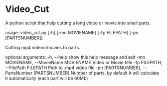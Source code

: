 # Video_Cut
A python script that help cutting a long video or movie into small parts.

usage: video_cut.py [-h] [-mn MOVIENAME] [-fp FILEPATH] [-pn [PARTSNUMBER]]

Cutting mp4 videos/movies to parts.

optional arguments:
  -h, --help            show this help message and exit
  -mn MOVIENAME, --MovieName MOVIENAME
                        Video or Movie title
  -fp FILEPATH, --FilePath FILEPATH
                        Path to .mp4 video file
  -pn [PARTSNUMBER], --PartsNumber [PARTSNUMBER]
                        Number of parts, by default it will calculate it
                        automatically (each part will be 60Mb)

